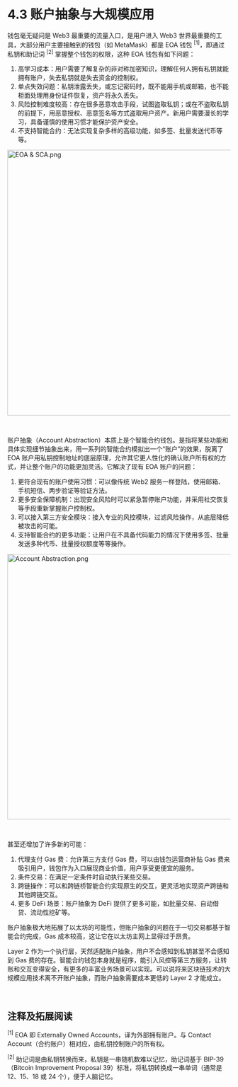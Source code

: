 # 4.3 账户抽象与大规模应用

钱包毫无疑问是 Web3 最重要的流量入口，是用户进入 Web3 世界最重要的工具，大部分用户主要接触到的钱包（如 MetaMask）都是 EOA 钱包 <sup>[1]</sup>，即通过私钥和助记词 <sup>[2]</sup> 掌握整个钱包的权限，这种 EOA 钱包有如下问题：

1. 高学习成本：用户需要了解复杂的非对称加密知识，理解任何人拥有私钥就能拥有账户，失去私钥就是失去资金的控制权。
2. 单点失效问题：私钥泄露丢失，或忘记密码时，既不能用手机或邮箱，也不能柜面处理用身份证件恢复，资产将永久丢失。
3. 风险控制难度较高：存在很多恶意攻击手段，试图盗取私钥；或在不盗取私钥的前提下，用恶意授权、恶意签名等方式盗取用户资产。新用户需要漫长的学习，具备谨慎的使用习惯才能保护资产安全。
4. 不支持智能合约：无法实现复杂多样的高级功能，如多签、批量发送代币等等。

<img src="/assets/4.3.1.png" width="600px" alt="EOA & SCA.png" />

&nbsp; 

账户抽象（Account Abstraction）本质上是个智能合约钱包。是指将某些功能和具体实现细节抽象出来，用一系列的智能合约模拟出一个“账户”的效果，脱离了 EOA 账户用私钥控制地址的底层原理，允许其它更人性化的确认账户所有权的方式，并让整个账户的功能更加灵活。它解决了现有 EOA 账户的问题：

1. 更符合现有的账户使用习惯：可以像传统 Web2 服务一样登陆，使用邮箱、手机短信、两步验证等验证方法。
2. 更多安全保障机制：出现安全风险时可以紧急暂停账户功能，并采用社交恢复等手段重新掌握账户控制权。
3. 可以接入第三方安全模块：接入专业的风控模块，过滤风险操作，从底层降低被攻击的可能。
4. 支持智能合约的更多功能：让用户在不具备代码能力的情况下使用多签、批量发送多种代币、批量授权额度等等操作。

<img src="/assets/4.3.2.png" width="600px" alt="Account Abstraction.png" />

&nbsp; 

甚至还增加了许多新的可能：

1. 代理支付 Gas 费：允许第三方支付 Gas 费，可以由钱包运营商补贴 Gas 费来吸引用户，钱包作为入口展现商业价值，用户享受更便宜的服务。
2. 条件交易：在满足一定条件时自动执行某些交易。
3. 跨链操作：可以和跨链桥智能合约实现原生的交互，更灵活地实现资产跨链和其他跨链交互。
4. 更多 DeFi 场景：账户抽象为 DeFi 提供了更多可能，如批量交易、自动借贷、流动性挖矿等。

账户抽象极大地拓展了以太坊的可能性，但账户抽象的问题在于一切交易都基于智能合约完成，Gas 成本较高，这让它在以太坊主网上显得过于昂贵。

Layer 2 作为一个执行层，天然适配账户抽象，用户不会感知到私钥甚至不会感知到 Gas 费的存在。智能合约钱包本身就是程序，能引入风控等第三方服务，让转账和交互变得安全，有更多的丰富业务场景可以实现。可以说将来区块链技术的大规模应用技术离不开账户抽象，而账户抽象需要成本更低的 Layer 2 才能成立。

&nbsp; 
## 注释及拓展阅读

<sup>[1]</sup> EOA 即 Externally Owned Accounts，译为外部拥有账户。与 Contact Account（合约账户）相对应，由私钥控制账户的所有权。

<sup>[2]</sup> 助记词是由私钥转换而来，私钥是一串随机数难以记忆，助记词基于 BIP-39（Bitcoin Improvement Proposal 39）标准，将私钥转换成一串单词（通常是 12、15、18 或 24 个），便于人脑记忆。

<GithubAvatar owner='lxdao-official' repo='myfirstlayer2-frontend' path='mdx/zh/4.3-account-abstraction.md' />

<EditChapter url='https://github.com/lxdao-official/myfirstlayer2-frontend/blob/main/mdx/zh/4.3-account-abstraction.md' />
